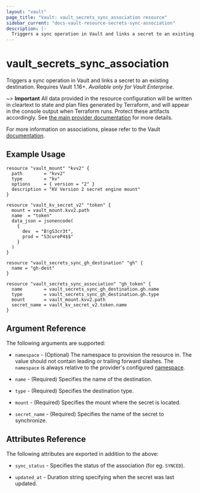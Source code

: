 ```yaml
---
layout: "vault"
page_title: "Vault: vault_secrets_sync_association resource"
sidebar_current: "docs-vault-resource-secrets-sync-association"
description: |-
  Triggers a sync operation in Vault and links a secret to an existing destination
---
```


# vault\_secrets\_sync\_association

Triggers a sync operation in Vault and links a secret to an existing destination.
Requires Vault 1.16+. *Available only for Vault Enterprise*.

~> **Important** All data provided in the resource configuration will be
written in cleartext to state and plan files generated by Terraform, and
will appear in the console output when Terraform runs. Protect these
artifacts accordingly. See
[the main provider documentation](../index.html)
for more details.

For more information on associations, please refer to the Vault
[documentation](https://developer.hashicorp.com/vault/docs/sync#associations).

## Example Usage

```hcl
resource "vault_mount" "kvv2" {
  path        = "kvv2"
  type        = "kv"
  options     = { version = "2" }
  description = "KV Version 2 secret engine mount"
}

resource "vault_kv_secret_v2" "token" {
  mount = vault_mount.kvv2.path
  name  = "token"
  data_json = jsonencode(
    {
      dev  = "B!gS3cr3t",
      prod = "S3cureP4$$"
    }
  )
}

resource "vault_secrets_sync_gh_destination" "gh" {
  name = "gh-dest"
}

resource "vault_secrets_sync_association" "gh_token" {
  name        = vault_secrets_sync_gh_destination.gh.name
  type        = vault_secrets_sync_gh_destination.gh.type
  mount       = vault_mount.kvv2.path
  secret_name = vault_kv_secret_v2.token.name
}
```

## Argument Reference

The following arguments are supported:

* `namespace` - (Optional) The namespace to provision the resource in.
  The value should not contain leading or trailing forward slashes.
  The `namespace` is always relative to the provider's configured [namespace](/docs/providers/vault#namespace).

* `name` - (Required) Specifies the name of the destination.

* `type` - (Required) Specifies the destination type.

* `mount` - (Required) Specifies the mount where the secret is located.

* `secret_name` - (Required) Specifies the name of the secret to synchronize.

## Attributes Reference

The following attributes are exported in addition to the above:

* `sync_status` - Specifies the status of the association (for eg. `SYNCED`).

* `updated_at` - Duration string specifying when the secret was last updated.
